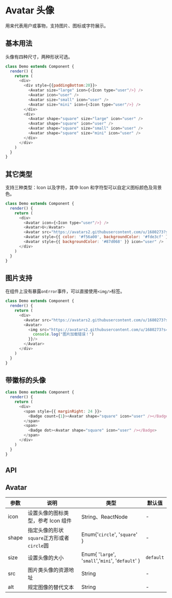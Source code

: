 Avatar 头像
===

用来代表用户或事物，支持图片、图标或字符展示。

## 基本用法

头像有四种尺寸，两种形状可选。

<!--DemoStart--> 
```js
class Demo extends Component {
  render() {
    return (
      <div>
        <div style={{paddingBottom:20}}>
          <Avatar size="large" icon={<Icon type="user"/>} />
          <Avatar icon="user" />
          <Avatar size="small" icon="user" />
          <Avatar size="mini" icon={<Icon type="user"/>} />
        </div>
        <div>
          <Avatar shape="square" size="large" icon="user" />
          <Avatar shape="square" icon="user" />
          <Avatar shape="square" size="small" icon="user" />
          <Avatar shape="square" size="mini" icon="user" />
        </div>
      </div>
    )
  }
}
```
<!--End-->

## 其它类型

支持三种类型：Icon 以及字符，其中 Icon 和字符型可以自定义图标颜色及背景色。

<!--DemoStart--> 
```js
class Demo extends Component {
  render() {
    return (
      <div>
        <Avatar icon={<Icon type="user"/>} />
        <Avatar>U</Avatar>
        <Avatar src="https://avatars2.githubusercontent.com/u/1680273?s=40&v=4" />
        <Avatar style={{ color: '#f56a00', backgroundColor: '#fde3cf' }}>U</Avatar>
        <Avatar style={{ backgroundColor: '#87d068' }} icon="user" />
      </div>
    )
  }
}
```
<!--End-->

## 图片支持

在组件上没有暴露`onError`事件，可以直接使用`<img/>`标签。

<!--DemoStart--> 
```js
class Demo extends Component {
  render() {
    return (
      <div>
        <Avatar src="https://avatars2.githubusercontent.com/u/1680273?s=40&v=4" />
        <Avatar>
          <img src="https://avatars2.githubusercontent.com/u/1680273?s=40&v=4" onError={()=>{
            console.log("图片加载错误！")
          }}/>
        </Avatar>
      </div>
    )
  }
}
```
<!--End-->

## 带徽标的头像

<!--DemoStart--> 
```js
class Demo extends Component {
  render() {
    return (
      <div>
        <span style={{ marginRight: 24 }}>
          <Badge count={1}><Avatar shape="square" icon="user" /></Badge>
        </span>
        <span>
          <Badge dot><Avatar shape="square" icon="user" /></Badge>
        </span>
      </div>
    )
  }
}
```
<!--End-->

## API

## Avatar

| 参数 | 说明 | 类型 | 默认值 |
|--------- |-------- |--------- |-------- |
| icon | 设置头像的图标类型，参考 Icon 组件 | String、ReactNode | - |
| shape | 指定头像的形状`square`正方形或者`circle`圆	 | Enum{'`circle`', '`square`' } | - |
| size | 设置头像的大小 | Enum{ '`large`', '`small`','`mini`', '`default`' } | `default` |
| src | 图片类头像的资源地址 | String | - |
| alt | 规定图像的替代文本 | String | - |
